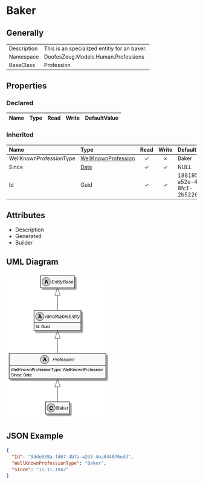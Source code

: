 ﻿# Baker

## Generally

|||
|:-|:-|
|Description|This is an specialized entitiy for an baker.|
|Namespace|DoofesZeug.Models.Human.Professions|
|BaseClass|Profession|

## Properties

### Declared

|Name|Type|Read|Write|DefaultValue|
|:---|:---|:--:|:---:|:-----------|

### Inherited

|Name|Type|Read|Write|DefaultValue|
|:---|:---|:--:|:---:|:-----------|
|WellKnownProfessionType|[WellKnownProfession](../../Enumerations/DoofesZeug.Models.Human.Professions/WellKnownProfession.md)|&#x2713;|&#x2717;|Baker|
|Since|[Date](../../Models/DoofesZeug.Models.DateAndTime/Date.md)|&#x2713;|&#x2713;|NULL|
|Id|Guid|&#x2713;|&#x2713;|18819546-a52e-4ff1-8fc1-2b52264e1833|

## Attributes

- Description
- Generated
- Builder

## UML Diagram

![Baker.png](./Baker.png "Baker")

## JSON Example

```json
{
  "Id": "9dde639a-fd67-4b7a-a2d3-4ea644076edd",
  "WellKnownProfessionType": "Baker",
  "Since": "11.11.1942"
}
```

